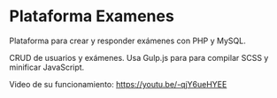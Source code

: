 # Plataforma Examenes
Plataforma para crear y responder exámenes con PHP y MySQL.

CRUD de usuarios y exámenes. Usa Gulp.js para para compilar SCSS y minificar JavaScript.

Video de su funcionamiento:
https://youtu.be/-qjY6ueHYEE
